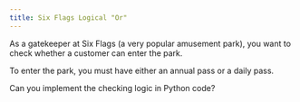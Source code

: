 ```yaml
---
title: Six Flags Logical "Or"
---
```


As a gatekeeper at Six Flags (a very popular amusement park), you want to check whether a customer can enter the park.

To enter the park, you must have either an annual pass or a daily pass.

Can you implement the checking logic in Python code?
